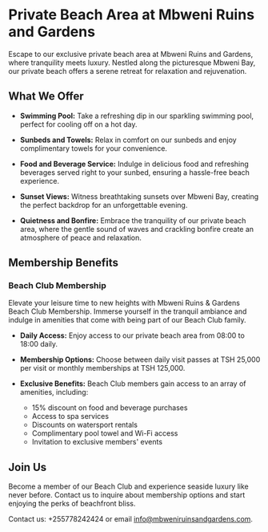 # Private Beach Area at Mbweni Ruins and Gardens

Escape to our exclusive private beach area at Mbweni Ruins and Gardens, where tranquility meets luxury. Nestled along the picturesque Mbweni Bay, our private beach offers a serene retreat for relaxation and rejuvenation.

## What We Offer

- **Swimming Pool:** Take a refreshing dip in our sparkling swimming pool, perfect for cooling off on a hot day.

- **Sunbeds and Towels:** Relax in comfort on our sunbeds and enjoy complimentary towels for your convenience.

- **Food and Beverage Service:** Indulge in delicious food and refreshing beverages served right to your sunbed, ensuring a hassle-free beach experience.

- **Sunset Views:** Witness breathtaking sunsets over Mbweni Bay, creating the perfect backdrop for an unforgettable evening.

- **Quietness and Bonfire:** Embrace the tranquility of our private beach area, where the gentle sound of waves and crackling bonfire create an atmosphere of peace and relaxation.

## Membership Benefits

### Beach Club Membership

Elevate your leisure time to new heights with Mbweni Ruins & Gardens Beach Club Membership. Immerse yourself in the tranquil ambiance and indulge in amenities that come with being part of our Beach Club family.

- **Daily Access:** Enjoy access to our private beach area from 08:00 to 18:00 daily.

- **Membership Options:** Choose between daily visit passes at TSH 25,000 per visit or monthly memberships at TSH 125,000.

- **Exclusive Benefits:** Beach Club members gain access to an array of amenities, including:
  - 15% discount on food and beverage purchases
  - Access to spa services
  - Discounts on watersport rentals
  - Complimentary pool towel and Wi-Fi access
  - Invitation to exclusive members' events

## Join Us

Become a member of our Beach Club and experience seaside luxury like never before. Contact us to inquire about membership options and start enjoying the perks of beachfront bliss.

Contact us: +255778242424 or email [info@mbweniruinsandgardens.com](mailto:info@mbweniruinsandgardens.com).
